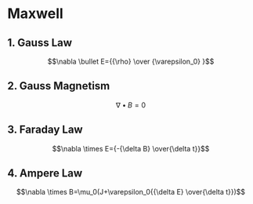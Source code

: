 # Maxwell

## 1. Gauss Law

$$\nabla \bullet E={{\rho} \over {\varepsilon_0} }$$

## 2. Gauss Magnetism

$$\nabla \bullet B=0$$

## 3. Faraday Law

$$\nabla \times E={-{\delta B} \over{\delta t}}$$

## 4. Ampere Law

$$\nabla \times B=\mu_0(J+\varepsilon_0{{\delta E} \over{\delta t}})$$